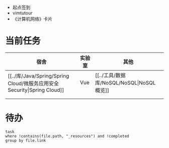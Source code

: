 - 起点签到
- vimtutour
- 《计算机网络》卡片

# 当前任务

| 宿舍                                                               | 实验室 | 其他                                  |
| ---------------------------------------------------------------- | --- | ----------------------------------- |
| [[../库/Java/Spring/Spring Cloud/微服务应用安全 Security\|Spring Cloud]] | Vue | [[../工具/数据库/NoSQL/NoSQL\|NoSQL 概览]] |
|                                                                  |     |                                     |
|                                                                  |     |                                     |

# 待办

```dataview
task
where !contains(file.path, "_resources") and !completed
group by file.link
```
